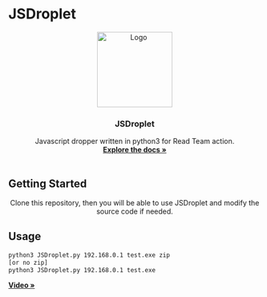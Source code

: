# JSDroplet

<p align="center">
  <a href="https://github.com/VICXOR/dnslookup/blob/main/dnslookup">
    <img src="https://i.imgur.com/iVT9l4M.png" alt="Logo" width="150" height="150">
  </a>

  <h3 align="center">JSDroplet</h3>

  <p align="center">
    Javascript dropper written in python3 for Read Team action.
    <br />
    <a href="https://github.com/VICXOR/JSDroplet/blob/master/README.md"><strong>Explore the docs »</strong></a>
    <br />
    <br />
  </p>
</p>

## Getting Started
<p align="center">
Clone this repository, then you will be able to use JSDroplet and modify the source code if needed.
</p>

## Usage
 ```sh
python3 JSDroplet.py 192.168.0.1 test.exe zip
[or no zip]
python3 JSDroplet.py 192.168.0.1 test.exe
```
<a href="https://github.com/VICXOR/JSDroplet/blob/master/README.md"><strong>Video »</strong></a>
